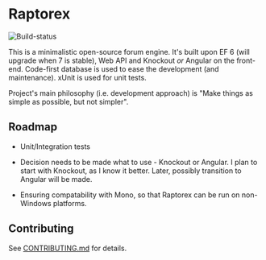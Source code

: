 Raptorex
========
![Build-status](https://ci.appveyor.com/api/projects/status/nrg04q1r5h1kv4hi?svg=true)

This is a minimalistic open-source forum engine. It's built upon EF 6 (will upgrade when 7 is stable), Web API and Knockout *or* Angular
on the front-end. Code-first database is used to ease the development (and maintenance). xUnit is used for unit tests.

Project's main philosophy (i.e. development approach) is "Make things as simple as possible, but not simpler".

## Roadmap

* Unit/Integration tests

* Decision needs to be made what to use - Knockout or Angular. I plan to start with Knockout, as I know it better. Later, possibly
transition to Angular will be made.

* Ensuring compatability with Mono, so that Raptorex can be run on non-Windows platforms.

## Contributing

See [CONTRIBUTING.md](CONTRIBUTING.md) for details.

